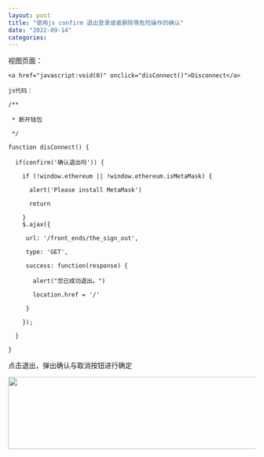 ```yaml
---
layout: post
title: "使用js confirm 退出登录或者删除等危险操作的确认"
date: "2022-09-14"
categories: 
---
```

<p>视图页面：</p>

<pre>
<code>&lt;a href=&quot;javascript:void(0)&quot; onclick=&quot;disConnect()&quot;&gt;Disconnect&lt;/a&gt;</code></pre>

<p><code>js代码：</code></p>

<pre>
<code>/**

&nbsp;* 断开钱包

&nbsp;*/

function disConnect() {

&nbsp; if(confirm(&#39;确认退出吗&#39;)) {

&nbsp;&nbsp;&nbsp; if (!window.ethereum || !window.ethereum.isMetaMask) {

&nbsp;&nbsp;&nbsp;&nbsp;&nbsp; alert(&#39;Please install MetaMask&#39;)

&nbsp;&nbsp;&nbsp;&nbsp;&nbsp; return

&nbsp;&nbsp;&nbsp; }
&nbsp;&nbsp;&nbsp; $.ajax({

&nbsp;&nbsp;&nbsp;&nbsp; url: &#39;/front_ends/the_sign_out&#39;,

&nbsp;&nbsp;&nbsp;&nbsp; type: &#39;GET&#39;,

&nbsp;&nbsp;&nbsp;&nbsp; success: function(response) {

&nbsp;&nbsp;&nbsp;&nbsp;&nbsp;&nbsp; alert(&quot;您已成功退出。&quot;)

&nbsp;&nbsp;&nbsp;&nbsp;&nbsp;&nbsp; location.href = &#39;/&#39;

&nbsp;&nbsp;&nbsp;&nbsp; }

&nbsp;&nbsp;&nbsp; });

&nbsp; }

}</code></pre>

<p>点击退出，弹出确认与取消按钮进行确定</p>

<p><img height="147" src="/uploads/ckeditor/pictures/396/image-20220914092815-1.png" width="525" /></p>


